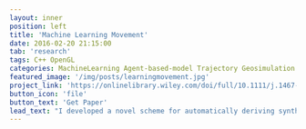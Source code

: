 ```yaml
---
layout: inner
position: left 
title: 'Machine Learning Movement'
date: 2016-02-20 21:15:00
tab: 'research'
tags: C++ OpenGL
categories: MachineLearning Agent-based-model Trajectory Geosimulation 
featured_image: '/img/posts/learningmovement.jpg'
project_link: 'https://onlinelibrary.wiley.com/doi/full/10.1111/j.1467-9671.2011.01261.x'
button_icon: 'file'
button_text: 'Get Paper'
lead_text: "I developed a novel scheme for automatically deriving synthetic walking (locomotion) and movement (steering and avoidance) behavior in simulation from simple trajectory samples. I use a combination of observed and recorded real‐world movement trajectory samples in conjunction with synthetic, agent‐generated, movement as inputs to a machine‐learning scheme. The potential broader applications of the scheme are numerous and include the design and delivery of location‐based services, evaluation of architectures for mobile communications technologies, what‐if experimentation in agent‐based models with hypotheses that are informed or translated from data, and the construction of algorithms for extracting and annotating space‐time paths in massive data‐sets."
---
```

